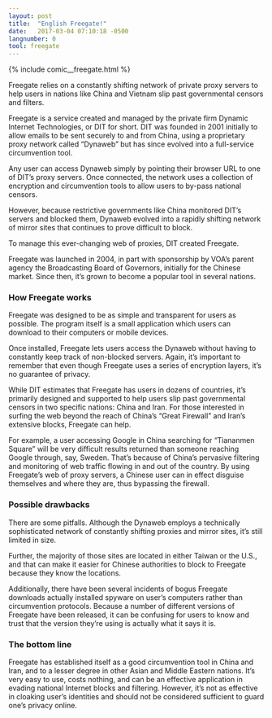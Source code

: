 ```yaml
---
layout: post
title:  "English Freegate!"
date:   2017-03-04 07:10:18 -0500
langnumber: 0
tool: freegate
---
```


{% include comic__freegate.html %}


Freegate relies on a constantly shifting network of private proxy servers to help users in nations like China and Vietnam slip past governmental censors and filters.

Freegate is a service created and managed by the private firm Dynamic Internet Technologies, or DIT for short. DIT was founded in 2001 initially to allow emails to be sent securely to and from China, using a proprietary proxy network called “Dynaweb” but has since evolved into a full-service circumvention tool. 

Any user can access Dynaweb simply by pointing their browser URL to one of DIT’s proxy servers. Once connected, the network uses a collection of encryption and circumvention tools to allow users to by-pass national censors.

However, because restrictive governments like China monitored DIT’s servers and blocked them, Dynaweb evolved into a rapidly shifting network of mirror sites that continues to prove difficult to block.

To manage this ever-changing web of proxies, DIT created Freegate. 

Freegate was launched in 2004, in part with sponsorship by VOA’s parent agency the Broadcasting Board of Governors, initially for the Chinese market. Since then, it’s grown to become a popular tool in several nations. 

<h3 class='subhed icon how'>How Freegate works</h3>

Freegate was designed to be as simple and transparent for users as possible. The program itself is a small application which users can download to their computers or mobile devices. 

Once installed, Freegate lets users access the Dynaweb without having to constantly keep track of non-blocked servers. Again, it’s important to remember that even though Freegate uses a series of encryption layers, it’s no guarantee of privacy.

While DIT estimates that Freegate has users in dozens of countries, it’s primarily designed and supported to help users slip past governmental censors in two specific nations: China and Iran. For those interested in surfing the web beyond the reach of China’s “Great Firewall” and Iran’s extensive blocks, Freegate can help. 

For example, a user accessing Google in China searching for “Tiananmen Square” will be very difficult results returned than someone reaching Google through, say, Sweden. That’s because of China’s pervasive filtering and monitoring of web traffic flowing in and out of the country. By using Freegate’s web of proxy servers, a Chinese user can in effect disguise themselves and where they are, thus bypassing the firewall. 

<h3 class='subhed icon caution'>Possible drawbacks</h3>

There are some pitfalls. Although the Dynaweb employs a technically sophisticated network of constantly shifting proxies and mirror sites, it’s still limited in size.

Further, the majority of those sites are located in either Taiwan or the U.S., and that can make it easier for Chinese authorities to block to Freegate because they know the locations.

Additionally, there have been several incidents of bogus Freegate downloads actually installed spyware on user’s computers rather than circumvention protocols. Because a number of different versions of Freegate have been released, it can be confusing for users to know and trust that the version they’re using is actually what it says it is. 

<h3 class='subhed icon bottomLine'>The bottom line</h3>

Freegate has established itself as a good circumvention tool in China and Iran, and to a lesser degree in other Asian and Middle Eastern nations. It’s very easy to use, costs nothing, and can be an effective application in evading national Internet blocks and filtering. However, it’s not as effective in cloaking user’s identities and should not be considered sufficient to guard one’s privacy online. 
